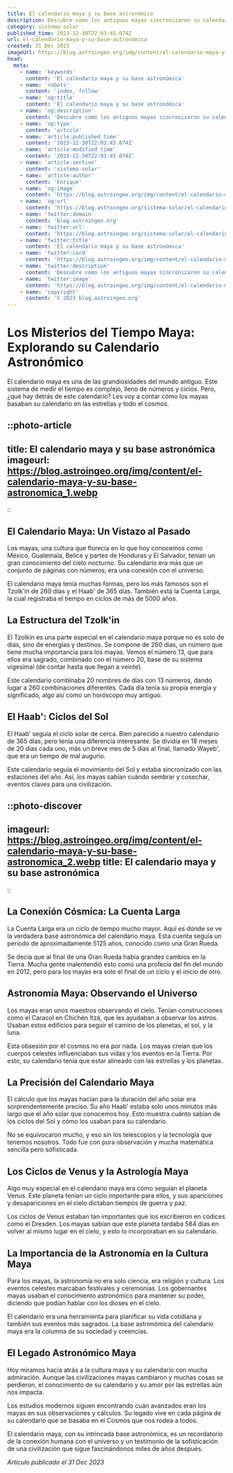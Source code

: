 ```yaml
---
title: El calendario maya y su base astronómica
description: Descubre cómo los antiguos mayas sincronizaron su calendario con el cosmos, reflejando su profundo conocimiento astronómico y temporal.
category: sistema-solar
published_time: 2023-12-30T22:03:45.074Z
url: el-calendario-maya-y-su-base-astronomica
created: 31 Dec 2023
imageUrl: https://blog.astroingeo.org/img/content/el-calendario-maya-y-su-base-astronomica_1.webp
head:
  meta:
    - name: 'keywords'
      content: 'El calendario maya y su base astronómica'
    - name: 'robots'
      content: 'index, follow'
    - name: 'og:title'
      content: 'El calendario maya y su base astronómica'
    - name: 'og:description'
      content: 'Descubre cómo los antiguos mayas sincronizaron su calendario con el cosmos, reflejando su profundo conocimiento astronómico y temporal.'
    - name: 'og:type'
      content: 'article'
    - name: 'article:published_time'
      content: '2023-12-30T22:03:45.074Z'
    - name: 'article:modified_time'
      content: '2023-12-30T22:03:45.074Z'
    - name: 'article:section'
      content: 'sistema-solar'
    - name: 'article:author'
      content: 'Enrique'
    - name: 'og:image'
      content: 'https://blog.astroingeo.org/img/content/el-calendario-maya-y-su-base-astronomica_1.webp'
    - name: 'og:url'
      content: 'https://blog.astroingeo.org/sistema-solar/el-calendario-maya-y-su-base-astronomica'
    - name: 'twitter:domain'
      content: 'blog.astroingeo.org'
    - name: 'twitter:url'
      content: 'https://blog.astroingeo.org/sistema-solar/el-calendario-maya-y-su-base-astronomica'
    - name: 'twitter:title'
      content: 'El calendario maya y su base astronómica'
    - name: 'twitter:card'
      content: 'https://blog.astroingeo.org/img/content/el-calendario-maya-y-su-base-astronomica_1.webp'
    - name: 'twitter:description'
      content: 'Descubre cómo los antiguos mayas sincronizaron su calendario con el cosmos, reflejando su profundo conocimiento astronómico y temporal.'
    - name: 'twitter:image'
      content: 'https://blog.astroingeo.org/img/content/el-calendario-maya-y-su-base-astronomica_1.webp'
    - name: 'copyright'
      content: '© 2023 blog.astroingeo.org'
---
```

# Los Misterios del Tiempo Maya: Explorando su Calendario Astronómico

El calendario maya es una de las grandiosidades del mundo antiguo. Este sistema de medir el tiempo es complejo, lleno de números y ciclos. Pero, ¿qué hay detrás de este calendario? Les voy a contar cómo los mayas basaban su calendario en las estrellas y todo el cosmos.

::photo-article
---
title: El calendario maya y su base astronómica
imageurl: https://blog.astroingeo.org/img/content/el-calendario-maya-y-su-base-astronomica_1.webp
---
::

## El Calendario Maya: Un Vistazo al Pasado

Los mayas, una cultura que florecía en lo que hoy conocemos como México, Guatemala, Belice y partes de Honduras y El Salvador, tenían un gran conocimiento del cielo nocturno. Su calendario era más que un conjunto de páginas con números; era una conexión con el universo.

El calendario maya tenía muchas formas, pero los más famosos son el Tzolk'in de 260 días y el Haab' de 365 días. También está la Cuenta Larga, la cual registraba el tiempo en ciclos de más de 5000 años.

## La Estructura del Tzolk'in

El Tzolkín es una parte especial en el calendario maya porque no es solo de días, sino de energías y destinos. Se compone de 260 días, un número que tiene mucha importancia para los mayas. Vemos el número 13, que para ellos era sagrado, combinado con el número 20, base de su sistema vigesimal (de contar hasta que llegan a veinte).

Este calendario combinaba 20 nombres de días con 13 números, dando lugar a 260 combinaciones diferentes. Cada día tenía su propia energía y significado, algo así como un horóscopo muy antiguo.

## El Haab': Ciclos del Sol

El Haab’ seguía el ciclo solar de cerca. Bien parecido a nuestro calendario de 365 días, pero tenía una diferencia interesante. Se dividía en 18 meses de 20 días cada uno, más un breve mes de 5 días al final, llamado Wayeb', que era un tiempo de mal augurio.

Este calendario seguía el movimiento del Sol y estaba sincronizado con las estaciones del año. Así, los mayas sabían cuándo sembrar y cosechar, eventos claves para una civilización.


::photo-discover
---
imageurl: https://blog.astroingeo.org/img/content/el-calendario-maya-y-su-base-astronomica_2.webp
title: El calendario maya y su base astronómica
---
::

## La Conexión Cósmica: La Cuenta Larga

La Cuenta Larga era un ciclo de tiempo mucho mayor. Aquí es dónde se ve la verdadera base astronómica del calendario maya. Esta cuenta seguía un período de aproximadamente 5125 años, conocido como una Gran Rueda.

Se decía que al final de una Gran Rueda había grandes cambios en la Tierra. Mucha gente malentendió esto como una profecía del fin del mundo en 2012, pero para los mayas era solo el final de un ciclo y el inicio de otro.

## Astronomía Maya: Observando el Universo

Los mayas eran unos maestros observando el cielo. Tenían construcciones como el Caracol en Chichén Itzá, que les ayudaban a observar los astros. Usaban estos edificios para seguir el camino de los planetas, el sol, y la luna.

Esta obsesión por el cosmos no era por nada. Los mayas creían que los cuerpos celestes influenciaban sus vidas y los eventos en la Tierra. Por esto, su calendario tenía que estar alineado con las estrellas y los planetas.

## La Precisión del Calendario Maya

El cálculo que los mayas hacían para la duración del año solar era sorprendentemente preciso. Su año Haab' estaba solo unos minutos más largo que el año solar que conocemos hoy. Esto muestra cuánto sabían de los ciclos del Sol y cómo los usaban para su calendario.

No se equivocaron mucho, y eso sin los telescopios y la tecnología que tenemos nosotros. Todo fue con pura observación y mucha matemática sencilla pero sofisticada.

## Los Ciclos de Venus y la Astrología Maya

Algo muy especial en el calendario maya era cómo seguían el planeta Venus. Este planeta tenían un ciclo importante para ellos, y sus apariciones y desapariciones en el cielo dictaban tiempos de guerra y paz.

Los ciclos de Venus estaban tan importantes que los escribieron en códices como el Dresden. Los mayas sabían que este planeta tardaba 584 días en volver al mismo lugar en el cielo, y esto lo incorporaban en su calendario.

## La Importancia de la Astronomía en la Cultura Maya

Para los mayas, la astronomía no era solo ciencia, era religión y cultura. Los eventos celestes marcaban festivales y ceremonias. Los gobernantes mayas usaban el conocimiento astronómico para mantener su poder, diciendo que podían hablar con los dioses en el cielo.

El calendario era una herramienta para planificar su vida cotidiana y también sus eventos más sagrados. La base astronómica del calendario maya era la columna de su sociedad y creencias.

## El Legado Astronómico Maya

Hoy miramos hacia atrás a la cultura maya y su calendario con mucha admiración. Aunque las civilizaciones mayas cambiaron y muchas cosas se perdieron, el conocimiento de su calendario y su amor por las estrellas aún nos impacta.

Los estudios modernos siguen encontrando cuán avanzados eran los mayas en sus observaciones y cálculos. Su legado vive en cada página de su calendario que se basaba en el Cosmos que nos rodea a todos.

El calendario maya, con su intrincada base astronómica, es un recordatorio de la conexión humana con el universo y un testimonio de la sofisticación de una civilización que sigue fascinándonos miles de años después.

_Artículo publicado el 31 Dec 2023_